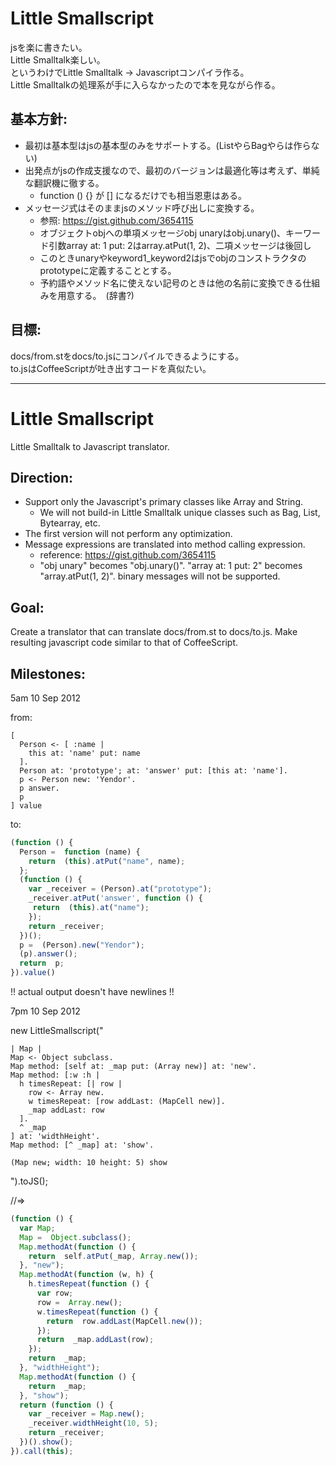 Little Smallscript
==================
jsを楽に書きたい。   
Little Smalltalk楽しい。   
というわけでLittle Smalltalk -> Javascriptコンパイラ作る。   
Little Smalltalkの処理系が手に入らなかったので本を見ながら作る。   

基本方針:
---------
* 最初は基本型はjsの基本型のみをサポートする。(ListやらBagやらは作らない)
* 出発点がjsの作成支援なので、最初のバージョンは最適化等は考えず、単純な翻訳機に徹する。
  * function () {} が [] になるだけでも相当恩恵はある。
* メッセージ式はそのままjsのメソッド呼び出しに変換する。
  * 参照: https://gist.github.com/3654115
  * オブジェクトobjへの単項メッセージobj unaryはobj.unary()、キーワード引数array at: 1 put: 2はarray.atPut(1, 2)、二項メッセージは後回し
  * このときunaryやkeyword1_keyword2はjsでobjのコンストラクタのprototypeに定義することとする。
  * 予約語やメソッド名に使えない記号のときは他の名前に変換できる仕組みを用意する。　(辞書?)

目標:
---------
docs/from.stをdocs/to.jsにコンパイルできるようにする。   
to.jsはCoffeeScriptが吐き出すコードを真似たい。


---------


Little Smallscript
==================
Little Smalltalk to Javascript translator.

Direction:
----------
* Support only the Javascript's primary classes like Array and String. 
  * We will not build-in Little Smalltalk unique classes such as Bag, List, Bytearray, etc.
* The first version will not perform any optimization.
* Message expressions are translated into method calling expression.
  * reference: https://gist.github.com/3654115
  * "obj unary" becomes "obj.unary()". "array at: 1 put: 2" becomes "array.atPut(1, 2)". binary messages will not be supported.
  
Goal:
----------
Create a translator that can translate docs/from.st to docs/to.js.
Make resulting javascript code similar to that of CoffeeScript.

Milestones:
----------
5am 10 Sep 2012

from:

```smalltalk
[
  Person <- [ :name | 
    this at: 'name' put: name
  ]. 
  Person at: 'prototype'; at: 'answer' put: [this at: 'name'].
  p <- Person new: 'Yendor'. 
  p answer. 
  p
] value
```

to:

```javascript
(function () {
  Person =  function (name) {
    return  (this).atPut("name", name); 
  };
  (function () { 
    var _receiver = (Person).at("prototype");
    _receiver.atPut('answer', function () {
     return  (this).at("name"); 
    }); 
    return _receiver;  
  })(); 
  p =  (Person).new("Yendor");  
  (p).answer();  
  return  p; 
}).value()
```

!! actual output doesn't have newlines !!

7pm 10 Sep 2012

new LittleSmallscript("
```smalltalk
| Map |
Map <- Object subclass.
Map method: [self at: _map put: (Array new)] at: 'new'.
Map method: [:w :h |
  h timesRepeat: [| row |
    row <- Array new.
    w timesRepeat: [row addLast: (MapCell new)].
    _map addLast: row
  ].
  ^ _map
] at: 'widthHeight'.
Map method: [^ _map] at: 'show'.

(Map new; width: 10 height: 5) show
```
").toJS();

//=>
```javascript
(function () {
  var Map;
  Map =  Object.subclass();  
  Map.methodAt(function () {  
    return  self.atPut(_map, Array.new()); 
  }, "new");  
  Map.methodAt(function (w, h) {  
    h.timesRepeat(function () { 
      var row;
      row =  Array.new();  
      w.timesRepeat(function () {  
        return  row.addLast(MapCell.new()); 
      });  
      return  _map.addLast(row); 
    });  
    return  _map; 
  }, "widthHeight");  
  Map.methodAt(function () { 
    return  _map; 
  }, "show"); 
  return (function () { 
    var _receiver = Map.new();
    _receiver.widthHeight(10, 5); 
    return _receiver;  
  })().show(); 
}).call(this);
```
